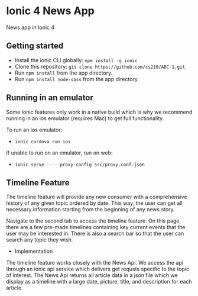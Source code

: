 # Ionic 4 News App

News app in Ionic 4

## Getting started

* Install the ionic CLI globally: `npm install -g ionic`
* Clone this repository: `git clone https://github.com/cs210/ABC-1.git`.
* Run `npm install` from the app directory.
* Run `npm install node-sass` from the app directory.

## Running in an emulator

Some Ionic features only work in a native build which is why we recommend running in an ios emulator (requires Mac) to get full functionality. 

To run an ios emulator:
* `ionic cordova run ios`

If unable to run on an emulator, run on web:
* `ionic serve -- --proxy-config src/proxy.conf.json`

## Timeline Feature

The timeline feature will provide any new consumer with a comprehensive history of any given topic ordered by date. This way, the user can get all necessary information starting from the beginning of any news story.

Navigate to the second tab to access the timeline feature. On this page, there are a few pre-made timelines containing key current events that the user may be interested in. There is also a search bar so that the user can search any topic they wish.

* Implementation

The timeline feature works closely with the News Api. We access the api through an ionic api service which delivers get requsts specific to the topic of interest. The News Api returns all article data in a json file which we display as a timeline with a large date, picture, title, and description for each article. 

